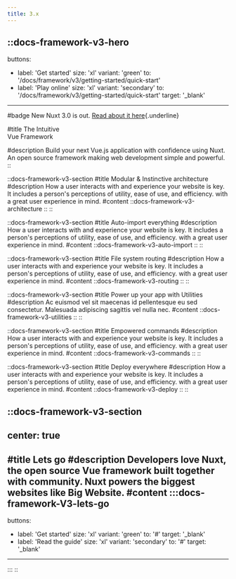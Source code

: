 ```yaml
---
title: 3.x
---
```


::docs-framework-v3-hero
---
buttons:
  - label: 'Get started'
    size: 'xl'
    variant: 'green'
    to: '/docs/framework/v3/getting-started/quick-start'
  - label: 'Play online'
    size: 'xl'
    variant: 'secondary'
    to: '/docs/framework/v3/getting-started/quick-start'
    target: '_blank'
---

#badge
New
Nuxt 3.0 is out. [Read about it here](https://github.com/nuxt){.underline}

#title
The Intuitive<br> Vue Framework

#description
Build your next Vue.js application with confidence using Nuxt. An open source framework making web development simple and powerful.
::

::docs-framework-v3-section
#title
Modular & Instinctive architecture
#description
How a user interacts with and experience your website is key. It includes a person's perceptions of utility, ease of use, and efficiency. with a great user experience in mind.
#content
  ::docs-framework-v3-architecture
  ::
::

::docs-framework-v3-section
#title
Auto-import everything
#description
How a user interacts with and experience your website is key. It includes a person's perceptions of utility, ease of use, and efficiency. with a great user experience in mind.
#content
  ::docs-framework-v3-auto-import
  ::
::

::docs-framework-v3-section
#title
File system routing
#description
How a user interacts with and experience your website is key. It includes a person's perceptions of utility, ease of use, and efficiency. with a great user experience in mind.
#content
  ::docs-framework-v3-routing
  ::
::

::docs-framework-v3-section
#title
Power up your app with Utilities
#description
Ac euismod vel sit maecenas id pellentesque eu sed consectetur. Malesuada adipiscing sagittis vel nulla nec.
#content
  ::docs-framework-v3-utilities
  ::
::

::docs-framework-v3-section
#title
Empowered commands
#description
How a user interacts with and experience your website is key. It includes a person's perceptions of utility, ease of use, and efficiency. with a great user experience in mind.
#content
  ::docs-framework-v3-commands
  ::
::

::docs-framework-v3-section
#title
Deploy everywhere
#description
How a user interacts with and experience your website is key. It includes a person's perceptions of utility, ease of use, and efficiency. with a great user experience in mind.
#content
  ::docs-framework-v3-deploy
  ::
::

::docs-framework-v3-section
---
center: true
---
#title
Lets go
#description
Developers love Nuxt, the open source Vue framework built together with community. Nuxt powers the biggest websites like Big Website.
#content
  :::docs-framework-V3-lets-go
  ---
  buttons:
  - label: 'Get started'
    size: 'xl'
    variant: 'green'
    to: '#'
    target: '_blank'
  - label: 'Read the guide'
    size: 'xl'
    variant: 'secondary'
    to: '#'
    target: '_blank'
  ---
  :::
::
